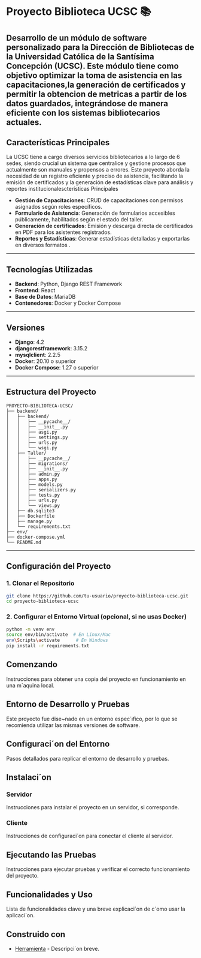 # Proyecto Biblioteca UCSC 📚

Desarrollo de un módulo de software personalizado para la Dirección de Bibliotecas de la Universidad Católica de la Santísima Concepción (UCSC). Este módulo tiene como objetivo optimizar la toma de asistencia en las capacitaciones,la generación de certificados y permitir la obtencion de metricas a partir de los datos guardados, integrándose de manera eficiente con los sistemas bibliotecarios actuales.
---

## Características Principales
La UCSC tiene a cargo diversos servicios bibliotecarios a lo largo de 6 sedes, siendo crucial un sistema que centralice y gestione procesos que actualmente son manuales y propensos a errores. Este proyecto aborda la necesidad de un registro eficiente y preciso de asistencia, facilitando la emisión de certificados y la generación de estadísticas clave para análisis y reportes institucionalescterísticas Principales

- **Gestión de Capacitaciones**: CRUD de capacitaciones con permisos asignados según roles específicos.
- **Formulario de Asistencia**: Generación de formularios accesibles públicamente, habilitados según el estado del taller.
- **Generación de certificados**: Emisión y descarga directa de certificados en PDF para los asistentes registrados.
- **Reportes y Estadísticas**: Generar estadísticas detalladas y exportarlas en diversos formatos .

---

## Tecnologías Utilizadas

- **Backend**: Python, Django REST Framework
- **Frontend**: React
- **Base de Datos**: MariaDB 
- **Contenedores**: Docker y Docker Compose

---

## Versiones
- **Django**: 4.2
- **djangorestframework**: 3.15.2
- **mysqlclient**: 2.2.5
- **Docker**: 20.10 o superior
- **Docker Compose**: 1.27 o superior


---

## Estructura del Proyecto
```plaintext
PROYECTO-BIBLIOTECA-UCSC/
├── backend/
│   ├── backend/
│   │   ├── __pycache__/
│   │   ├── __init__.py
│   │   ├── asgi.py
│   │   ├── settings.py
│   │   ├── urls.py
│   │   └── wsgi.py
│   ├── Taller/
│   │   ├── __pycache__/
│   │   ├── migrations/
│   │   ├── __init__.py
│   │   ├── admin.py
│   │   ├── apps.py
│   │   ├── models.py
│   │   ├── serializers.py
│   │   ├── tests.py
│   │   ├── urls.py
│   │   └── views.py
│   ├── db.sqlite3
│   ├── Dockerfile
│   ├── manage.py
│   └── requirements.txt
├── env/
├── docker-compose.yml
└── README.md
```

---

## Configuración del Proyecto

### 1. Clonar el Repositorio
```bash
git clone https://github.com/tu-usuario/proyecto-biblioteca-ucsc.git
cd proyecto-biblioteca-ucsc
```

### 2. Configurar el Entorno Virtual (opcional, si no usas Docker)
```bash
python -m venv env
source env/bin/activate  # En Linux/Mac
env\Scripts\activate      # En Windows
pip install -r requirements.txt
```


## Comenzando
Instrucciones para obtener una copia del proyecto en funcionamiento
en una m´aquina local.
## Entorno de Desarrollo y Pruebas
Este proyecto fue dise~nado en un entorno espec´ıfico, por lo que se
recomienda utilizar las mismas versiones de software.
## Configuraci´on del Entorno
Pasos detallados para replicar el entorno de desarrollo y pruebas.
## Instalaci´on
### Servidor
Instrucciones para instalar el proyecto en un servidor, si corresponde.
### Cliente
Instrucciones de configuraci´on para conectar el cliente al servidor.
## Ejecutando las Pruebas
Instrucciones para ejecutar pruebas y verificar el correcto funcionamiento
del proyecto.
## Funcionalidades y Uso
Lista de funcionalidades clave y una breve explicaci´on de c´omo usar la aplicaci´on.
## Construido con
* [Herramienta](enlace) - Descripci´on breve.
